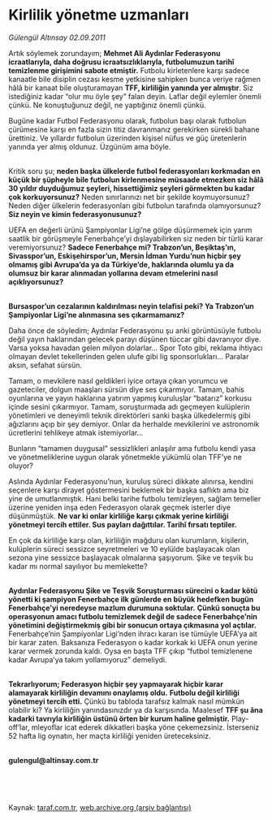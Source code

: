 # Kirlilik yönetme uzmanları

*Gülengül Altınsay 02.09.2011*

<div class="yazi"><p>Artık söylemek zorundayım; <b>Mehmet Ali Aydınlar Federasyonu icraatlarıyla, daha doğrusu icraatsızlıklarıyla, futbolumuzun tarihî temizlenme girişimini sabote etmiştir.</b> Futbolu kirletenlere karşı sadece kanaatle bile disiplin cezası kesme yetkisine sahipken bunca veriye rağmen hâlâ bir kanaat bile oluşturamayan <b>TFF, kirliliğin yanında yer almıştır</b>. Siz istediğiniz kadar “olur mu öyle şey” falan deyin. Laflar değil eylemler önemli çünkü. Ne konuştuğunuz değil, ne yaptığınız önemli çünkü.</p>
<p>Bugüne kadar Futbol Federasyonu olarak, futbolun başı olarak futbolun çürümesine karşı en fazla sizin titiz davranmanız gerekirken sürekli bahane ürettiniz. Ve yıllardır futbolun üzerinden kişisel nüfus ve güç üretenlerin yanında yer almış oldunuz. Üzgünüm ama böyle.</p>
<p> <br/>Kritik soru şu; <b>neden başka ülkelerde futbol federasyonları korkmadan en küçük bir şüpheyle bile futbolun kirlenmesine müsaade etmezken siz hâlâ 30 yıldır duyduğumuz şeyleri, hissettiğimiz şeyleri görmekten bu kadar çok korkuyorsunuz?</b> Neden sınırlarınızı net bir şekilde koymuyorsunuz? Neden diğer ülkelerin federasyonları gibi futbolun tarafında olamıyorsunuz? <b>Siz neyin ve kimin federasyonusunuz?</b></p>
<p>UEFA en değerli ürünü Şampiyonlar Ligi’ne gölge düşürmemek için yarım saatlik bir görüşmeyle Fenerbahçe’yi dışlayabilirken siz neden bir türlü karar veremiyorsunuz? <b>Sadece Fenerbahçe mi? Trabzon’un, Beşiktaş’ın, Sivasspor’un, Eskişehirspor’un, Mersin İdman Yurdu’nun hiçbir şey olmamış gibi Avrupa’da ya da Türkiye’de, haklarında olumlu ya da olumsuz bir karar alınmadan yollarına devam etmelerini nasıl açıklıyorsunuz?</b></p>
<p><b><br/>Bursaspor’un cezalarının kaldırılması neyin telafisi peki? Ya Trabzon’un Şampiyonlar Ligi’ne alınmasına ses çıkarmamanız?</b></p>
<p>Daha önce de söyledim; Aydınlar Federasyonu şu anki görüntüsüyle futbolu değil yayın haklarından gelecek parayı düşünen tüccar gibi davranıyor diye. Varsa yoksa havadan gelen milyon dolarlar... Spor Toto gibi, reklama ihtiyacı olmayan devlet tekellerinden gelen ulufe gibi lig sponsorlukları... Paralar aksın, sefahat sürsün.</p>
<p>Tamam, o mevkilere nasıl geldikleri iyice ortaya çıkan yorumcu ve gazeteciler, dolgun maaşları sürsün diye ses çıkarmıyor. Tamam, bahis oyunlarına ve yayın haklarına yatırım yapmış kuruluşlar “batarız” korkusu içinde sesini çıkarmıyor. Tamam, soruşturmada adı geçmeyen kulüplerin yönetimleri ve deneyimli teknik direktörleri sanki başka ülkedelermiş gibi ağızlarını açıp bir şey demiyor. Onlar da herhalde mevkilerini ve astronomik ücretlerini tehlikeye atmak istemiyorlar... </p>
<p>Bunların “tamamen duygusal” sessizlikleri anlaşılır ama futbolu kendi yasa ve yönetmeliklerine uygun olarak yönetmekle yükümlü olan TFF’ye ne oluyor?</p>
<p>Aslında Aydınlar Federasyonu’nun, kuruluş süreci dikkate alınırsa, kendini seçenlere karşı dirayet göstermesini beklemek bir başka saflıktı ama biz yine de umutlanmıştık. Hani belki tarihe futbolu temizleyen, sağlam temeller üzerine yeniden inşa eden Federasyon olarak geçmek isterler diye düşünmüştük. <b>Ne var ki onlar kirliliğe karşı çıkmak yerine kirliliği yönetmeyi tercih ettiler. Sus payları dağıttılar. Tarihî fırsatı teptiler.</b> </p>
<p>En çok da kirliliğe karşı olan, kirliliğin mağduru olan kurumların, kişilerin, kulüplerin süreci sessizce seyretmeleri ve 10 eylülde başlayacak olan sezona yine sessizce başlayacak olmalarına şaşıyorum. Şike ve teşvik bu kadar mı normal sayılıyor bu memlekette?</p>
<p><b><br/>Aydınlar Federasyonu Şike ve Teşvik Soruşturması sürecini o kadar kötü yönetti ki şampiyon Fenerbahçe ilk günlerde en büyük hedefken bugün Fenerbahçe’yi neredeyse mazlum durumuna soktular.</b> <b>Çünkü sonuçta bu operasyonun amacı futbolu temizlemek değil de sadece Fenerbahçe’nin yönetimini değiştirmekmiş gibi bir sonucun ortaya çıkmasına yol açtılar.</b> Fenerbahçe’nin Şampiyonlar Ligi’nden ihracı kararı ise tümüyle UEFA’ya ait bir karar zaten. Baksanıza Federasyon o kadar korkak ki UEFA onun yerine karar vermek zorunda kaldı. Oysa en başta TFF çıkıp “futbol temizlenene kadar Avrupa’ya takım yollamıyoruz” demeliydi.</p>
<p><b><br/>Tekrarlıyorum; Federasyon hiçbir şey yapmayarak hiçbir karar alamayarak kirliliğin devamını onaylamış oldu.</b> <b>Futbolu değil kirliliği yönetmeyi tercih etti.</b> Çünkü bu tabloda tarafsız kalmak nasıl mümkün olabilir ki? Ya kirliliğin yanındasınızdır ya da karşısında. Maalesef <b>TFF şu âna kadarki tavrıyla kirliliğin üstünü örten bir kurum haline gelmiştir.</b> Play-off’lar, mleyoflar icat ederek dikkatleri başka yöne çekemezsiniz. İsterseniz 52 hafta lig oynatın, her maçta kirliliği yeniden üreteceksiniz.</p>
<p><b><br/>gulengul@altinsay.com.tr</b></p>
<p><b> <br/></b></p>
<p><b> </b></p>
</div>

Kaynak: [taraf.com.tr](http://www.taraf.com.tr/gulengul-altinsay/makale-kirlilik-yonetme-uzmanlari.htm), [web.archive.org (arşiv bağlantısı)](http://web.archive.org/web/20130624062945/http://www.taraf.com.tr/gulengul-altinsay/makale-kirlilik-yonetme-uzmanlari.htm)
